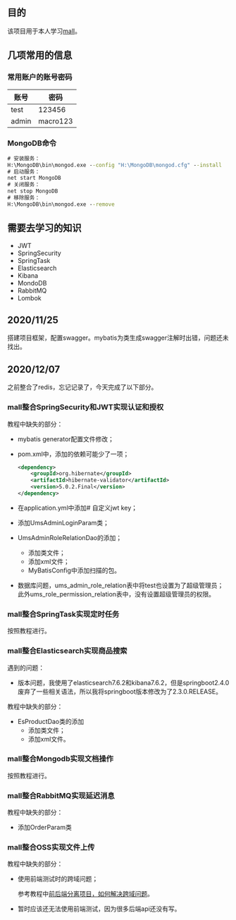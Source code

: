 

## 目的

该项目用于本人学习[mall](https://github.com/macrozheng/mall)。  

## 几项常用的信息

### 常用账户的账号密码

| 账号  | 密码     |
| ----- | -------- |
| test  | 123456   |
| admin | macro123 |

### MongoDB命令

```cmd
# 安装服务：
H:\MongoDB\bin\mongod.exe --config "H:\MongoDB\mongod.cfg" --install
# 启动服务：
net start MongoDB
# 关闭服务：
net stop MongoDB
# 移除服务：
H:\MongoDB\bin\mongod.exe --remove
```



## 需要去学习的知识

- JWT
- SpringSecurity
- SpringTask
- Elasticsearch
- Kibana
- MondoDB
- RabbitMQ
- Lombok



## 2020/11/25  

搭建项目框架，配置swagger。mybatis为类生成swagger注解时出错，问题还未找出。  

## 2020/12/07

之前整合了redis，忘记记录了，今天完成了以下部分。

### mall整合SpringSecurity和JWT实现认证和授权

教程中缺失的部分：

- mybatis generator配置文件修改；

- pom.xml中，添加的依赖可能少了一项；

  ```xml
  <dependency>
      <groupId>org.hibernate</groupId>
      <artifactId>hibernate-validator</artifactId>
      <version>5.0.2.Final</version>
  </dependency>
  ```

- 在application.yml中添加# 自定义jwt key；

- 添加UmsAdminLoginParam类；

- UmsAdminRoleRelationDao的添加；

  - 添加类文件；
  - 添加xml文件；
  - MyBatisConfig中添加扫描的包。

- 数据库问题，ums_admin_role_relation表中将test也设置为了超级管理员；此外ums_role_permission_relation表中，没有设置超级管理员的权限。

### mall整合SpringTask实现定时任务

按照教程进行。

### mall整合Elasticsearch实现商品搜索

遇到的问题：

- 版本问题，我使用了elasticsearch7.6.2和kibana7.6.2，但是springboot2.4.0废弃了一些相关语法，所以我将springboot版本修改为了2.3.0.RELEASE。

教程中缺失的部分：

- EsProductDao类的添加
  - 添加类文件；
  - 添加xml文件。

### mall整合Mongodb实现文档操作

按照教程进行。

### mall整合RabbitMQ实现延迟消息

教程中缺失的部分：

- 添加OrderParam类

### mall整合OSS实现文件上传

教程中缺失的部分：

- 使用前端测试时的跨域问题；

  参考教程中[前后端分离项目，如何解决跨域问题](http://www.macrozheng.com/#/technology/springboot_cors)。

- 暂时应该还无法使用前端测试，因为很多后端api还没有写。

